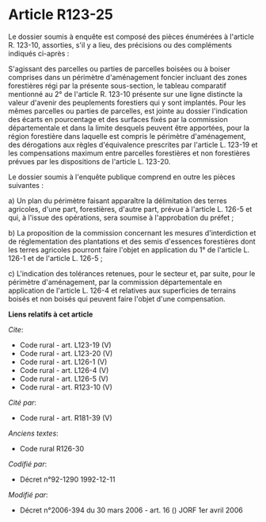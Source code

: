 # Article R123-25

Le dossier soumis à enquête est composé des pièces énumérées à l'article R. 123-10, assorties, s'il y a lieu, des précisions
ou des compléments indiqués ci-après : 

S'agissant des parcelles ou parties de parcelles boisées ou à boiser comprises dans un périmètre d'aménagement foncier
incluant des zones forestières régi par la présente sous-section, le tableau comparatif mentionné au 2° de l'article R.
123-10 présente sur une ligne distincte la valeur d'avenir des peuplements forestiers qui y sont implantés. Pour les mêmes
parcelles ou parties de parcelles, est jointe au dossier l'indication des écarts en pourcentage et des surfaces fixés par la
commission départementale et dans la limite desquels peuvent être apportées, pour la région forestière dans laquelle est
compris le périmètre d'aménagement, des dérogations aux règles d'équivalence prescrites par l'article L. 123-19 et les
compensations maximum entre parcelles forestières et non forestières prévues par les dispositions de l'article L. 123-20. 

Le dossier soumis à l'enquête publique comprend en outre les pièces suivantes : 

a) Un plan du périmètre faisant apparaître la délimitation des terres agricoles, d'une part, forestières, d'autre part,
prévue à l'article L. 126-5 et qui, à l'issue des opérations, sera soumise à l'approbation du préfet ; 

b) La proposition de la commission concernant les mesures d'interdiction et de réglementation des plantations et des semis
d'essences forestières dont les terres agricoles pourront faire l'objet en application du 1° de l'article L. 126-1 et de
l'article L. 126-5 ; 

c) L'indication des tolérances retenues, pour le secteur et, par suite, pour le périmètre d'aménagement, par la commission
départementale en application de l'article L. 126-4 et relatives aux superficies de terrains boisés et non boisés qui peuvent
faire l'objet d'une compensation.

**Liens relatifs à cet article**

_Cite_:

  - Code rural - art. L123-19 (V)
  - Code rural - art. L123-20 (V)
  - Code rural - art. L126-1 (V)
  - Code rural - art. L126-4 (V)
  - Code rural - art. L126-5 (V)
  - Code rural - art. R123-10 (V)

_Cité par_:

  - Code rural - art. R181-39 (V)

_Anciens textes_:

  - Code rural R126-30

_Codifié par_:

  - Décret n°92-1290 1992-12-11

_Modifié par_:

  - Décret n°2006-394 du 30 mars 2006 - art. 16 () JORF 1er avril 2006
